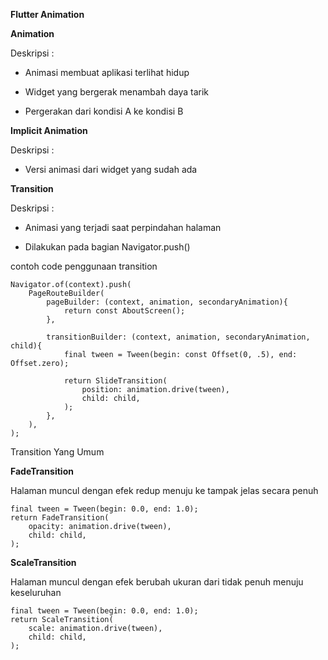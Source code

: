 **Flutter Animation**

**Animation**

Deskripsi :

* Animasi membuat aplikasi terlihat hidup

* Widget yang bergerak menambah daya tarik

* Pergerakan dari kondisi A ke kondisi B

**Implicit Animation**

Deskripsi :

* Versi animasi dari widget yang sudah ada

**Transition**

Deskripsi :

* Animasi yang terjadi saat perpindahan halaman

* Dilakukan pada bagian Navigator.push()

contoh code penggunaan transition

```
Navigator.of(context).push(
    PageRouteBuilder(
        pageBuilder: (context, animation, secondaryAnimation){
            return const AboutScreen();
        },

        transitionBuilder: (context, animation, secondaryAnimation, child){
            final tween = Tween(begin: const Offset(0, .5), end: Offset.zero);

            return SlideTransition(
                position: animation.drive(tween),
                child: child,
            );
        },
    ),
);
```

Transition Yang Umum


**FadeTransition**

Halaman muncul dengan efek redup menuju ke tampak jelas secara penuh

```
final tween = Tween(begin: 0.0, end: 1.0);
return FadeTransition(
    opacity: animation.drive(tween),
    child: child,
);
```

**ScaleTransition**

Halaman muncul dengan efek berubah ukuran dari tidak penuh menuju keseluruhan 

```
final tween = Tween(begin: 0.0, end: 1.0);
return ScaleTransition(
    scale: animation.drive(tween),
    child: child,
);
```



